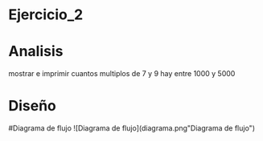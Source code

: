 # Ejercicio_2

# Analisis
mostrar e imprimir cuantos multiplos de 7 y 9 hay entre 1000 y 5000

# Diseño

#Diagrama de flujo
![Diagrama de flujo](diagrama.png"Diagrama de flujo")